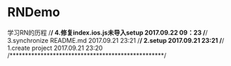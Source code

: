 # RNDemo
学习RN的历程
/**************************************************/
4.修复index.ios.js未导入setup
2017.09.22 09：23
/**************************************************/
3.synchronize README.md
2017.09.21 23:21
/**************************************************/
2.setup
2017.09.21 23:21
/**************************************************/
1.create project
2017.09.21 23:20
/**************************************************/